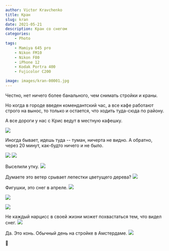 ```yaml
---
author: Victor Kravchenko
title: Кран
slug: kran
date: 2021-05-21
description: Кран со снегом
categories:
    - Photo
tags:
    - Mamiya 645 pro
    - Nikon FM10
    - Nikon F80
    - iPhone 12
    - Kodak Portra 400
    - Fujicolor C200

image: images/kran-00001.jpg
---
```


Честно, нет ничего более банального, чем снимать стройки и краны.

Но когда в городе введен комендантский час, а все кафе работают строго на вынос, то только и остается, что ходить туда-сюда по району.

А все дороги у нас с Крис ведут в местную кафешку.

![](images/kran-00001.jpg)

Иногда бывает, идешь туда -- туман, ничерта не видно. А обратно, через 20 минут, как-будто ничего и не было.

![](images/kran-00003.jpg)
![](images/kran-00002.jpg)

Выселили утку.
![](images/kran-00004.jpg)

Думаете это ветер срывает лепестки цветущего дерева?
![](images/kran-00005.jpg)

Фигушки, это снег в апреле.
![](images/kran-00006.jpg)

![](images/kran-00007.jpg)

![](images/kran-00009.jpg)

Не каждый нарцисс в своей жизни может похвастаться тем, что видел снег.
![](images/kran-00008.jpg)

Да. Это конь. Обычный день на стройке в Амстердаме.
![](images/kran-00010.jpg)

🐍